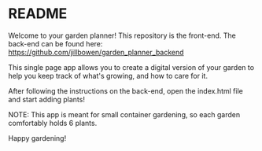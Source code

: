 # README

Welcome to your garden planner! This repository is the front-end. The back-end can be found here: https://github.com/jillbowen/garden_planner_backend

This single page app allows you to create a digital version of your garden to help you keep track of what's growing, and how to care for it.

After following the instructions on the back-end, open the index.html file and start adding plants!

NOTE: This app is meant for small container gardening, so each garden comfortably holds 6 plants.

Happy gardening!